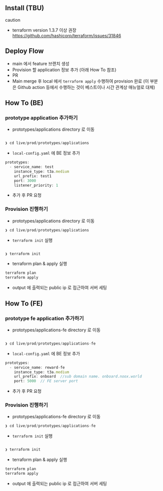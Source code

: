 ## Install (TBU)

caution

- terraform version 1.3.7 이상 권장
  https://github.com/hashicorp/terraform/issues/31846

## Deploy Flow

- main 에서 feature 브랜치 생성
- Provision 할 application 정보 추가 (아래 How To 참조)
- PR
- Main merge 후 local 에서 `terraform apply` 수행하여 provision 완료 (이 부분은 Github action 등에서 수행하는 것이 베스트이나 시간 관계상 매뉴얼로 대체)

## How To (BE)

### prototype application 추가하기

- prototypes/applications directory 로 이동

```jsx

❯ cd live/prod/prototypes/applications
```

- `local-config.yaml` 에 BE 정보 추가

```jsx
prototypes:
  - service_name: test
    instance_type: t3a.medium
    url_prefix: test1
    port: 3000
    listener_priority: 1
```

- 추가 후 PR 요청

### Provision 진행하기

- prototypes/applications directory 로 이동

```jsx
❯ cd live/prod/prototypes/applications
```

- `terraform init` 실행

```jsx

❯ terraform init
```

- terraform plan & apply 실행

```jsx
terraform plan
terraform apply
```

- output 에 출력되는 public ip 로 접근하여 서버 세팅

## How To (FE)

### prototype fe application 추가하기

- prototypes/applications-fe directory 로 이동

```jsx

❯ cd live/prod/prototypes/applications-fe
```

- `local-config.yaml` 에 BE 정보 추가

```jsx
prototypes:
  - service_name: reward-fe
    instance_type: t3a.medium
    url_prefix: onboard  //sub domain name. onboard.noox.world
    port: 5000  // FE server port
```

- 추가 후 PR 요청

### Provision 진행하기

- prototypes/applications-fe directory 로 이동

```jsx
❯ cd live/prod/prototypes/applications-fe
```

- `terraform init` 실행

```jsx

❯ terraform init
```

- terraform plan & apply 실행

```jsx
terraform plan
terraform apply
```

- output 에 출력되는 public ip 로 접근하여 서버 세팅
